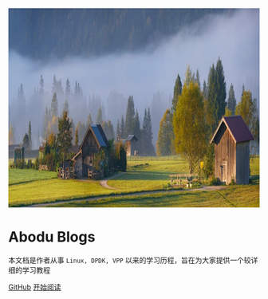 <img width="100%" height="400px" src="/img/hbg.jpg" />

# Abodu Blogs

本文档是作者从事 `Linux, DPDK, VPP` 以来的学习历程，旨在为大家提供一个较详细的学习教程

[GitHub](<https://github.com/abodu>)
[开始阅读](README.md)
